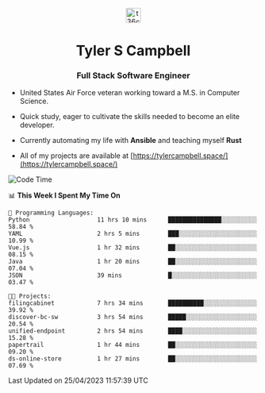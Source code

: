 <p align="center">
<a href="https://www.linkedin.com/in/t36campbell" target="blank"><img align="center" src="https://ik.imagekit.io/t36campbell/Portfolio/linkedin.png.original_m8bbGgPh6.png" alt="t36campbell" height="30" width="30" /></a>
</p>
<h1 align="center">Tyler S Campbell</h1>
<h3 align="center">Full Stack Software Engineer</h3>

* United States Air Force veteran working toward a M.S. in Computer Science.

* Quick study, eager to cultivate the skills needed to become an elite developer.

* Currently automating my life with **Ansible** and teaching myself **Rust**

* All of my projects are available at [https://tylercampbell.space/](https://tylercampbell.space/)

<!--START_SECTION:waka-->
![Code Time](http://img.shields.io/badge/Code%20Time-2%2C420%20hrs%2044%20mins-blue)

📊 **This Week I Spent My Time On** 

```text
💬 Programming Languages: 
Python                   11 hrs 10 mins      ███████████████░░░░░░░░░░   58.84 % 
YAML                     2 hrs 5 mins        ███░░░░░░░░░░░░░░░░░░░░░░   10.99 % 
Vue.js                   1 hr 32 mins        ██░░░░░░░░░░░░░░░░░░░░░░░   08.15 % 
Java                     1 hr 20 mins        ██░░░░░░░░░░░░░░░░░░░░░░░   07.04 % 
JSON                     39 mins             █░░░░░░░░░░░░░░░░░░░░░░░░   03.47 % 

🐱‍💻 Projects: 
filingcabinet            7 hrs 34 mins       ██████████░░░░░░░░░░░░░░░   39.92 % 
discover-bc-sw           3 hrs 54 mins       █████░░░░░░░░░░░░░░░░░░░░   20.54 % 
unified-endpoint         2 hrs 54 mins       ████░░░░░░░░░░░░░░░░░░░░░   15.28 % 
papertrail               1 hr 44 mins        ██░░░░░░░░░░░░░░░░░░░░░░░   09.20 % 
ds-online-store          1 hr 27 mins        ██░░░░░░░░░░░░░░░░░░░░░░░   07.69 % 
```


 Last Updated on 25/04/2023 11:57:39 UTC
<!--END_SECTION:waka-->
